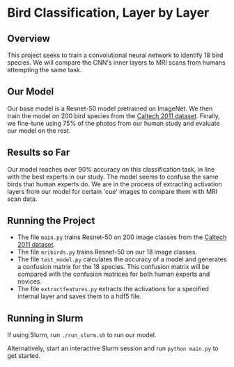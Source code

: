 # Bird Classification, Layer by Layer
## Overview
This project seeks to train a convolutional neural network to identify 18 bird species. 
We will compare the CNN's inner layers to MRI scans from humans attempting the same task.

## Our Model
Our base model is a Resnet-50 model pretrained on ImageNet. 
We then train the model on 200 bird species from the [Caltech 2011 dataset](https://www.vision.caltech.edu/datasets/cub_200_2011/). 
Finally, we fine-tune using 75% of the photos from our human study and evaluate our model on the rest.

## Results so Far
Our model reaches over 90% accuracy on this classification task, in line with the best experts in our study.
The model seems to confuse the same birds that human experts do.
We are in the process of extracting activation layers from our model for certain 'cue' images to compare them with MRI scan data.

## Running the Project
- The file `main.py` trains Resnet-50 on 200 image classes from the [Caltech 2011 dataset](https://www.vision.caltech.edu/datasets/cub_200_2011/).
- The file `mribirds.py` trains Resnet-50 on our 18 image classes.
- The file `test_model.py` calculates the accuracy of a model and generates a confusion matrix for the 18 species. This confusion matrix will be compared with the confusion matrices for both human experts and novices.
- The file `extractfeatures.py` extracts the activations for a specified internal layer and saves them to a hdf5 file.

## Running in Slurm
If using Slurm, run `./run_slurm.sh` to run our model.

Alternatively, start an interactive Slurm session and run `python main.py` to get started.


